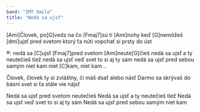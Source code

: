 ```yaml
---
band: "IMT Smile"
title: "Nedá sa ujsť"
---
```



[Ami]Človek, po[G]vedz na čo [Fmaj7]sú ti
[Ami]nohy keď [G]nemôžeš [dmi]ujsť
pred svetom ktorý ťa núti
vopchať si prsty do úst

®: nedá sa [C]ujsť [Fmaj7]pred svetom [Ami]neute[G]čieš
nedá sa ujsť a ty neutečieš tiež
nedá sa ujsť veď svet to si aj ty sám
nedá sa ujsť pred sebou samým niet kam
niet [C]kam, niet kam ..

Človek, človek ty si zvláštny,
či máš dsať alebo násť
Darmo sa skrývaš do básní
svet si ťa stále vie nájsť

Nedá sa ujsť pred svetom neutečieš
Nedá sa ujsť a ty neutečieš tiež
Nedá sa ujsť veď svet to si aj ty sám
Nedá sa ujsť pred sebou samým niet kam

